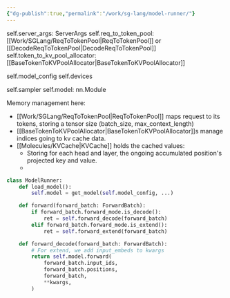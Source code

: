 ```yaml
---
{"dg-publish":true,"permalink":"/work/sg-lang/model-runner/"}
---
```




self.server_args: ServerArgs
self.req_to_token_pool: [[Work/SGLang/ReqToTokenPool\|ReqToTokenPool]] or [[DecodeReqToTokenPool\|DecodeReqToTokenPool]]
self.token_to_kv_pool_allocator: [[BaseTokenToKVPoolAllocator\|BaseTokenToKVPoolAllocator]]

self.model_config
self.devices

self.sampler
self.model: nn.Module

Memory management here:
- [[Work/SGLang/ReqToTokenPool\|ReqToTokenPool]] maps request to its tokens, storing a tensor size (batch_size, max_context_length)
- [[BaseTokenToKVPoolAllocator\|BaseTokenToKVPoolAllocator]]s manage indices going to kv cache data.
- [[Molecules/KVCache\|KVCache]] holds the cached values:
	- Storing for each head and layer, the ongoing accumulated position's projected key and value.
	- 
```python
class ModelRunner:
	def load_model():
		self.model = get_model(self.model_config, ...)

	def forward(forward_batch: ForwardBatch):
		if forward_batch.forward_mode.is_decode():
			ret = self.forward_decode(forward_batch)
		elif forward_batch.forward_mode.is_extend():
			ret = self.forward_extend(forward_batch)

	def forward_decode(forward_batch: ForwardBatch):
		# For extend, we add input_embeds to kwargs
		return self.model.forward(
			forward_batch.input_ids,
			forward_batch.positions,
			forward_batch,
			**kwargs,
		)

```